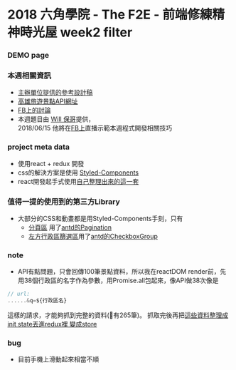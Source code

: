 # 2018 六角學院 - The F2E - 前端修練精神時光屋 week2 filter


### DEMO page


### 本週相關資訊
- [主辦單位提供的參考設計稿](https://hexschool.github.io/THE_F2E_Design/week2-filter/)
- [高雄旅遊景點API網址](https://data.kcg.gov.tw/api/action/datastore_search?resource_id=92290ee5-6e61-456f-80c0-249eae2fcc97)
- [FB上的討論](https://www.facebook.com/groups/173311386703334/learning_content/?filter=377909922704174&post=181532992547840)
- 本週題目由 [Will 保哥](https://github.com/doggy8088)提供，  
2018/06/15 他將在[FB上](https://www.facebook.com/will.fans/videos/2124246790937787/)直播示範本週程式開發相關技巧

### project meta data
- 使用react + redux 開發
- css的解決方案是使用 [Styled-Components](https://github.com/styled-components/styled-components)
- react開發起手式使用[自己整理出來的這一套](https://github.com/akari0624/react-starter-boilerplate) 


### 值得一提的使用到的第三方Library
- 大部分的CSS和動畫都是用Styled-Components手刻，只有  
  - [分頁區](https://github.com/akari0624/hexSchoolWeek2_filter/blob/master/src/landingPage/containers/PaginationArea.js) 用了[antd的Pagination](https://ant.design/components/pagination/)  
  - [左方行政區篩選區](https://github.com/akari0624/hexSchoolWeek2_filter/blob/master/src/landingPage/components/KCGAreaCheckboxGroup.js)用了[antd的CheckboxGroup](https://ant.design/components/checkbox/#Checkbox-Group)

### note
- API有點問題，只會回傳100筆景點資料，所以我在reactDOM render前，先用38個行政區的名字作為參數，用Promise.all包起來，像API做38次像是 
```javascript
// url:
......&q=${行政區名}
```
這樣的請求，才能夠抓到完整的資料(有265筆)。
抓取完後再把[這些資料整理成init state丟進redux裡 變成store](https://github.com/akari0624/hexSchoolWeek2_filter/blob/60c297717db3f2c766a3c8c3d0bb870477498571/src/index.js#L28)


### bug
- 目前手機上滑動起來相當不順





